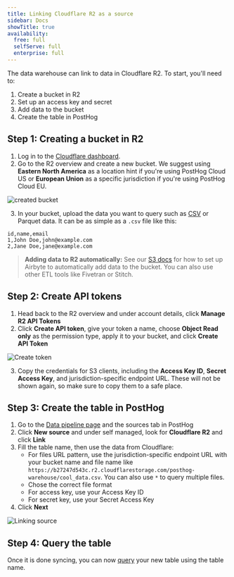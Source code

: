 ```yaml
---
title: Linking Cloudflare R2 as a source
sidebar: Docs
showTitle: true
availability:
  free: full
  selfServe: full
  enterprise: full
---
```


The data warehouse can link to data in Cloudflare R2. To start, you'll need to:

1. Create a bucket in R2
2. Set up an access key and secret
3. Add data to the bucket
4. Create the table in PostHog

## Step 1: Creating a bucket in R2

1. Log in to the [Cloudflare dashboard](https://dash.cloudflare.com/).
2. Go to the R2 overview and create a new bucket. We suggest using **Eastern North America** as a location hint if you're using PostHog Cloud US or **European Union** as a specific jurisdiction if you're using PostHog Cloud EU.

![created bucket](https://res.cloudinary.com/dmukukwp6/image/upload/Clean_Shot_2024_07_16_at_10_06_02_2x_152e3c2309.png)

3. In your bucket, upload the data you want to query such as [CSV](/tutorials/csv-query) or Parquet data. It can be as simple as a `.csv` file like this:

```csv
id,name,email
1,John Doe,john@example.com
2,Jane Doe,jane@example.com
```

> **Adding data to R2 automatically:** See our [S3 docs](/docs/data-warehouse/setup/s3#step-3-add-data-to-the-bucket) for how to set up Airbyte to automatically add data to the bucket. You can also use other ETL tools like Fivetran or Stitch.

## Step 2: Create API tokens

1. Head back to the R2 overview and under account details, click **Manage R2 API Tokens**
2. Click **Create API token**, give your token a name, choose **Object Read only** as the permission type, apply it to your bucket, and click **Create API Token**

![Create token](https://res.cloudinary.com/dmukukwp6/image/upload/Clean_Shot_2024_07_16_at_10_20_43_2x_97c29591fb.png)

3. Copy the credentials for S3 clients, including the **Access Key ID**, **Secret Access Key**, and jurisdiction-specific endpoint URL. These will not be shown again, so make sure to copy them to a safe place.

## Step 3: Create the table in PostHog

1. Go to the [Data pipeline page](https://us.posthog.com/pipeline/sources) and the sources tab in PostHog
2. Click **New source** and under self managed, look for **Cloudflare R2** and click **Link**
3. Fill the table name, then use the data from Cloudflare: 
    - For files URL pattern, use the jurisdiction-specific endpoint URL with your bucket name and file name like `https://b27247d543c.r2.cloudflarestorage.com/posthog-warehouse/cool_data.csv`. You can also use `*` to query multiple files.
    - Chose the correct file format
    - For access key, use your Access Key ID
    - For secret key, use your Secret Access Key
4. Click **Next**

![Linking source](https://res.cloudinary.com/dmukukwp6/image/upload/Clean_Shot_2024_07_16_at_10_53_02_2x_0dc05b1af5.png)

## Step 4: Query the table

Once it is done syncing, you can now [query](/docs/data-warehouse/query) your new table using the table name.